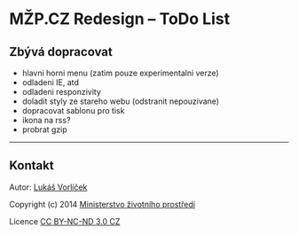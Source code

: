 # MŽP.CZ Redesign – ToDo List

## Zbývá dopracovat

- hlavni horni menu (zatim pouze experimentalni verze)
- odladeni IE, atd
- odladeni responzivity
- doladit styly ze stareho webu (odstranit nepouzivane)
- dopracovat sablonu pro tisk
- ikona na rss?
- probrat gzip

---

## Kontakt

Autor: [Lukáš Vorlíček](mailto:lukas.vorlicek@codeart.cz)

Copyright (c) 2014 [Ministerstvo životního prostředí](http://www.mzp.cz/)

Licence [CC BY-NC-ND 3.0 CZ](http://creativecommons.org/licenses/by-nc-nd/3.0/cz/)
